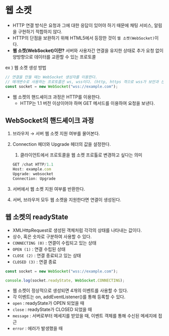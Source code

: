 # 웹 소켓

- HTTP 연결 방식은 요청과 그에 대한 응답이 있어야 하기 때문에 채팅 서비스, 알림을 구현하기 적합하지 않다.
- HTTP의 단점을 보완하기 위해 HTML5에서 등장한 것이 `웹 소켓(WebSocket)`이다.
- **웹 소켓(WebSocket)이란?** 서버와 사용자간 연결을 유지한 상태로 추가 요청 없이 양방향으로 데이터를 교환할 수 있는 프로토콜

ex ) 웹 소켓 생성 방법

```jsx
// 연결을 만들 때는 WebSocket 생성자를 이용한다.
// 매개변수로 사용하는 프로토콜은 ws, wss이다. (http, https 격으로 wss가 보안과 신뢰성 높음)
const socket = new WebSocket("wss://example.com");
```

- 웹 소켓의 핸드셰이크 과정은 HTTP를 이용한다.
  - HTTP는 1.1 버전 이상이어야 하며 GET 메서드를 이용하여 요청을 보낸다.

## WebSocket의 핸드셰이크 과정

1. 브라우저 → 서버 웹 소켓 지원 여부를 물어본다.
2. Connection 헤더와 Upgrade 헤더의 값을 설정한다.

   1. 클라이언트에서 프로토콜을 웹 소켓 프로톨로 변경하고 싶다는 의미

   ```jsx
   GET /chat HTTP/1.1
   Host: example.com
   Upgrade: websocket
   Connection: Upgrade
   ```

3. 서버에서 웹 소켓 지원 여부를 반환한다.
4. 서버, 브라우저 모두 웹 소켓을 지원한다면 연결이 생성된다.

## 웹 소켓의 readyState

- XMLHttpRequest로 생성된 객체처럼 각각의 상태를 나타내는 값이다.
- 상수, 혹은 숫자로 구분하여 사용할 수 있다.
- `CONNECTING (0)` : 연결이 수립되고 있는 상태
- `OPEN (1)` : 연결 수립된 상태
- `CLOSE (2)` : 연결 종료되고 있는 상태
- `CLOSED (3)` : 연결 종료

```jsx
const socket = new WebSocket("wss://example.com");

console.log(socket.readyState, WebSocket.CONNECTING);
```

- 웹 소켓이 정상적으로 생성되면 4개의 이벤트를 사용할 수 있다.
- 각 이벤트는 on<eventName>, addEventListener()를 통해 등록할 수 있다.
- `open` : readyState가 OPEN 되었을 때
- `close` : readyState가 CLOSED 되었을 때
- `message` : 서버로부터 메세지를 받았을 때, 이벤트 객체를 통해 수신된 메세지에 접근
- `error` : 에러가 발생했을 때
